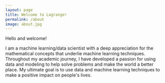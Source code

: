 ```yaml
---
layout: page
title: Welcome to Lagrange!
permalink: /about
image: about.jpg
---
```

Hello and welcome! 

I am a machine learning/data scientist with a deep appreciation for the mathematical concepts that underlie machine learning techniques. Throughout my academic journey, I have developed a passion for using data and modeling to help solve problems and make the world a better place. My ultimate goal is to use data and machine learning techniques to make a positive impact on people's lives.
